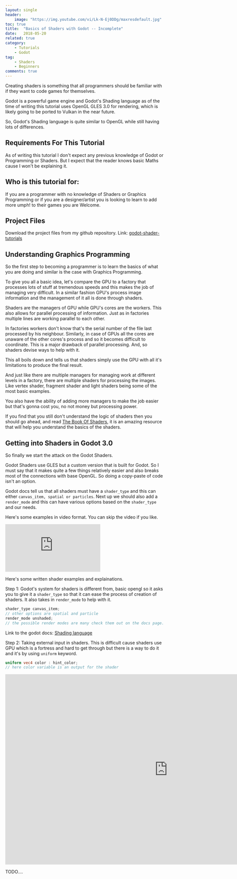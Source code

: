 ```yaml
---
layout: single
header:
    image: "https://img.youtube.com/vi/Lk-N-Ej0DDg/maxresdefault.jpg"
toc: true
title:  "Basics of Shaders with Godot -- Incomplete"
date:   2018-05-20
related: true
category: 
    - Tutorials
    - Godot
tag:
    - Shaders
    - Beginners
comments: true
---
```

Creating shaders is something that all programmers should be familiar with if they want to code games for themselves.

Godot is a powerful game engine and Godot's Shading language as of the time of writing this tutorial uses OpenGL GLES 3.0 for rendering, which is likely going to be ported to Vulkan in the near future.

So, Godot's Shading language is quite similar to OpenGL while still having lots of differences.

## Requirements For This Tutorial

As of writing this tutorial I don't expect any previous knowledge of Godot or Programming or Shaders. But I expect that the reader knows basic Maths cause I won't be explaining it.

## Who is this tutorial for:

If you are a programmer with no knowledge of Shaders or Graphics Programming or if you are a designer/artist you is looking to learn to add more umph! to their games you are Welcome.

## Project Files

Download the project files from my github repository.
Link: [godot-shader-tutorials][shader-repo]

[shader-repo]: https://github.com/steincodes/godot-shader-tutorials

## Understanding Graphics Programming

So the first step to becoming a programmer is to learn the basics of what you are doing and similar is the case with Graphics Programming.

To give you all a basic idea, let's compare the GPU to a factory that processes lots of stuff at tremendous speeds and this makes the job of managing very difficult. In a similar fashion GPU's process image information and the management of it all is done through shaders.

Shaders are the managers of GPU while GPU's cores are the workers.
This also allows for parallel processing of information. Just as in factories multiple lines are working parallel to each other.

In factories workers don't know that's the serial number of the file last processed by his neighbour. Similarly, in case of GPUs all the cores are unaware of the other cores's process and so it becomes difficult to coordinate. This is a major drawback of parallel processing. 
And, so shaders devise ways to help with it.

This all boils down and tells us that shaders simply use the GPU with all it's limitations to produce the final result.

And just like there are multiple managers for managing work at different levels in a factory, there are multiple shaders for processing the images. Like vertex shader, fragment shader and light shaders being some of the most basic examples.

You also have the ability of adding more managers to make the job easier but that's gonna cost you, no not money but processing power.

If you find that you still don't understand the logic of shaders then you should go ahead, and read [The Book Of Shaders](https://thebookofshaders.com/), it is an amazing resource that will help you understand the basics of the shaders.

## Getting into Shaders in Godot 3.0

So finally we start the attack on the Godot Shaders.

Godot Shaders use GLES but a custom version that is built for Godot. So I must say that it makes quite a few things relatively easier and also breaks most of the connections with base OpenGL. So doing a copy-paste of code isn't an option.

Godot docs tell us that all shaders must have a `shader_type` and this can either `canvas_item, spatial or particles`.
Next up we should also add a `render_mode` and this can have various options based on the `shader_type` and our needs.

Here's some examples in video format. You can skip the video if you like.

<iframe src="https://www.youtube.com/embed/Lk-N-Ej0DDg" frameborder="0" allow="autoplay; encrypted-media" allowfullscreen></iframe>
<br>

Here's some written shader examples and explainations.

Step 1: Godot's system for shaders is different from, basic opengl so it asks you to give it a `shader_type` so that it can ease the process of creation of shaders. It also takes in `render_mode` to help with it.

```glsl
shader_type canvas_item;
// other options are spatial and particle
render_mode unshaded;
// the possible render modes are many check them out on the docs page.
```

Link to the godot docs: [Shading language](http://docs.godotengine.org/en/3.0/tutorials/shading/shading_language.html)


Step 2: Taking external input in shaders. This is difficult cause shaders use GPU which is a fortress and hard to get through but there is a way to do it and it's by using `uniform` keyword.

```glsl
uniform vec4 color : hint_color;
// here color variable is an output for the shader
```

<embed src="https://swarnimarun.github.io/test-repo" height="600" width="1024">

TODO....
